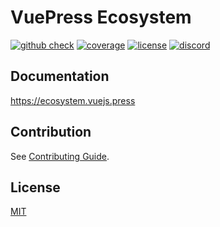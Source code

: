 # VuePress Ecosystem

[![github check](https://github.com/vuepress/ecosystem/workflows/check/badge.svg)](https://github.com/vuepress/ecosystem/actions?query=workflow%3Acheck)
[![coverage](https://coveralls.io/repos/github/vuepress/ecosystem/badge.svg?branch=main)](https://coveralls.io/github/vuepress/ecosystem?branch=main)
[![license](https://badgen.net/github/license/vuepress/ecosystem)](https://github.com/vuepress/ecosystem/blob/main/LICENSE)
[![discord](https://badgen.net/discord/online-members/ptFjefy6H5?icon=discord&label=discord)](https://discord.gg/ptFjefy6H5)

## Documentation

<https://ecosystem.vuejs.press>

## Contribution

See [Contributing Guide](https://github.com/vuepress/ecosystem/blob/main/CONTRIBUTING.md).

## License

[MIT](https://github.com/vuepress/ecosystem/blob/main/LICENSE)
